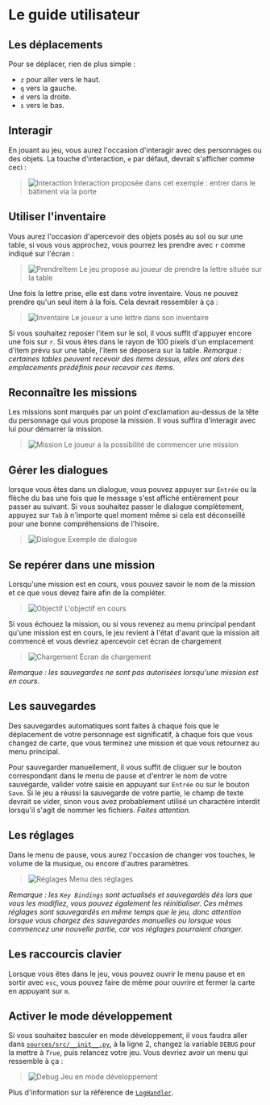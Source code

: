 # Le guide utilisateur

## Les déplacements

Pour se déplacer, rien de plus simple :
- `z` pour aller vers le haut.
- `q` vers la gauche.
- `d` vers la droite.
- `s` vers le bas.

## Interagir

En jouant au jeu, vous aurez l'occasion d'interagir avec des personnages ou des objets.
La touche d'interaction, `e` par défaut, devrait s'afficher comme ceci :

> ![Interaction](../exemples/user_guide_1.png)
> Interaction proposée dans cet exemple : entrer dans le bâtiment via la porte

## Utiliser l'inventaire

Vous aurez l'occasion d'apercevoir des objets posés au sol ou sur une table, si vous vous approchez, vous pourrez les prendre avec `r` comme indiqué sur l'écran :

> ![PrendreItem](../exemples/user_guide_2.png)
> Le jeu propose au joueur de prendre la lettre située sur la table

Une fois la lettre prise, elle est dans votre inventaire. Vous ne pouvez prendre qu'un seul item à la fois. Cela devrait ressembler à ça :

> ![Inventaire](../exemples/user_guide_3.png)
> Le joueur a une lettre dans son inventaire

Si vous souhaitez reposer l'item sur le sol, il vous suffit d'appuyer encore une fois sur `r`. Si vous êtes dans le rayon de 100 pixels d'un emplacement d'item prévu sur une table, l'item se déposera sur la table.
*Remarque : certaines tables peuvent recevoir des items dessus, elles ont alors des emplacements prédéfinis pour recevoir ces items.*

## Reconnaître les missions

Les missions sont marqués par un point d'exclamation au-dessus de la tête du personnage qui vous propose la mission. Il vous suffira d'interagir avec lui pour démarrer la mission.

> ![Mission](../exemples/user_guide_4.png)
> Le joueur a la possibilité de commencer une mission

## Gérer les dialogues

lorsque vous êtes dans un dialogue, vous pouvez appuyer sur `Entrée` ou la flèche du bas une fois que le message s'est affiché entièrement pour passer au suivant.
Si vous souhaitez passer le dialogue complètement, appuyez sur `Tab` à n'importe quel moment même si cela est déconseillé pour une bonne compréhensions de l'hisoire.

> ![Dialogue](../exemples/user_guide_5.png)
> Exemple de dialogue

## Se repérer dans une mission

Lorsqu'une mission est en cours, vous pouvez savoir le nom de la mission et ce que vous devez faire afin de la compléter.

> ![Objectif](../exemples/user_guide_6.png)
> L'objectif en cours

Si vous échouez la mission, ou si vous revenez au menu principal pendant qu'une mission est en cours, le jeu revient à l'état d'avant que la mission ait commencé et vous devriez apercevoir cet écran de chargement

> ![Chargement](../exemples/user_guide_7.png)
> Écran de chargement

*Remarque : les sauvegardes ne sont pas autorisées lorsqu'une mission est en cours.*

## Les sauvegardes

Des sauvegardes automatiques sont faites à chaque fois que le déplacement de votre personnage est significatif, à chaque fois que vous changez de carte, que vous terminez une mission et que vous retournez au menu principal.

Pour sauvegarder manuellement, il vous suffit de cliquer sur le bouton correspondant dans le menu de pause et d'entrer le nom de votre sauvegarde, valider votre saisie en appuyant sur `Entrée` ou sur le bouton `Save`. Si le jeu a réussi la sauvegarde de votre partie, le champ de texte devrait se vider, sinon vous avez probablement utilisé un charactère interdit lorsqu'il s'agit de nommer les fichiers. *Faites attention.*

## Les réglages

Dans le menu de pause, vous aurez l'occasion de changer vos touches, le volume de la musique, ou encore d'autres paramètres.

> ![Réglages](../exemples/user_guide_8.png)
> Menu des réglages

*Remarque : les `Key Bindings` sont actualisés et sauvegardés dès lors que vous les modifiez, vous pouvez également les réinitialiser. Ces mêmes réglages sont sauvegardés en même temps que le jeu, donc attention lorsque vous chargez des sauvegardes manuelles ou lorsque vous commencez une nouvelle partie, car vos réglages pourraient changer.*

## Les raccourcis clavier

Lorsque vous êtes dans le jeu, vous pouvez ouvrir le menu pause et en sortir avec `esc`, vous pouvez faire de même pour ouvrire et fermer la carte en appuyant sur `m`.

## Activer le mode développement

Si vous souhaitez basculer en mode développement, il vous faudra aller dans [`sources/src/__init__.py`](../sources/src/__init__.py), à la ligne 2, changez la variable `DEBUG` pour la mettre à *`True`*, puis relancez votre jeu. Vous devriez avoir un menu qui ressemble à ça :

> ![Debug](../exemples/user_guide_9.png)
> Jeu en mode développement

Plus d'information sur la référence de [`LogHandler`](utils/log_handler.md).
